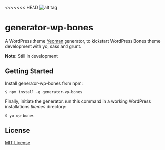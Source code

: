 <<<<<<< HEAD
![alt tag](https://raw.github.com/danielauener/generator-wp-grunted-theme/master/header.png)

# generator-wp-bones

A WordPress theme [Yeoman](http://yeoman.io) generator, to kickstart WordPress Bones
theme development with yo, sass and grunt.

**Note:** Still in development


## Getting Started


Install generator-wp-bones from npm:

```
$ npm install -g generator-wp-bones
```

Finally, initiate the generator. run this command in
a working WordPress installations *themes* directory:

```
$ yo wp-bones
```

## License

[MIT License](http://en.wikipedia.org/wiki/MIT_License)


